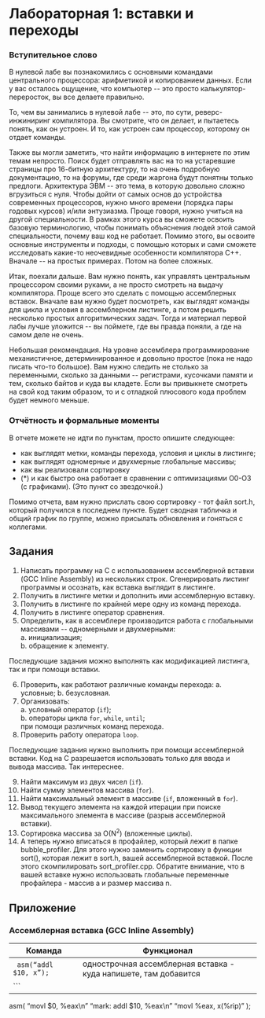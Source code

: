 # Лабораторная 1: вставки и переходы


### Вступительное слово

В нулевой лабе вы познакомились с основными командами центрального процессора: арифметикой и копированием данных.
Если у вас осталось ощущение, что компьютер -- это просто калькулятор-переросток, вы все делаете правильно.

То, чем вы занимались в нулевой лабе -- это, по сути, реверс-инжиниринг компилятора.
Вы смотрите, что он делает, и пытаетесь понять, как он устроен. 
И то, как устроен сам процессор, которому он отдает команды. 

Также вы могли заметить, что найти информацию в интернете по этим темам непросто.
Поиск будет отправлять вас на то на устаревшие страницы про 16-битную архитектуру, то на очень подробную документацию, то на форумы, где среди жаргона будут понятны только предлоги.
Архитектура ЭВМ -- это тема, в которую довольно сложно вгрузиться с нуля.
Чтобы дойти от самых основ до устройства современных процессоров, нужно много времени (порядка пары годовых курсов) и/или энтузиазма.
Проще говоря, нужно учиться на другой специальности.
В рамках этого курса вы сможете освоить базовую терминологию, чтобы понимать объяснения людей этой cамой специальности, почему ваш код не работает.
Помимо этого, вы освоите основные инструменты и подходы, с помощью которых и сами сможете исследовать какие-то неочевидные особенности компилятора С++.
Вначале -- на простых примерах. Потом на более сложных.

Итак, поехали дальше.
Вам нужно понять, как управлять центральным процессором своими руками, а не просто смотреть на выдачу компилятора. 
Проще всего это сделать с помощью ассемблерных вставок. 
Вначале вам нужно будет посмотреть, как выглядят команды для цикла и условия в ассемблерном листинге, а потом решить несколько простых алгоритмических задач.
Тогда и материал первой лабы лучше уложится -- вы поймете, где вы правда поняли, а где на самом деле не очень.

Небольшая рекомендация.
На уровне ассемблера программирование механистичное, детерминированное и довольно простое (пока не надо писать что-то большое).
Вам нужно следить не столько за переменными, сколько за данными -- регистрами, кусочками памяти и тем, сколько байтов и куда вы кладете.
Если вы привыкнете смотреть на свой код таким образом, то и с отладкой плюсового кода проблем будет немного меньше. 

### Отчётность и формальные моменты

В отчете можете не идти по пунктам, просто опишите следующее:
- как выглядят метки, команды перехода, условия и циклы в листинге;
- как выглядят одномерные и двухмерные глобальные массивы;
- как вы реализовали сортировку 
- (*) и как быстро она работает в сравнении с оптимизациями О0-О3 (с графиками). (Это пункт со звездочкой.)

Помимо отчета, вам нужно прислать свою сортировку - тот файл sort.h, который получился в последнем пункте. 
Будет сводная табличка и общий график по группе, можно присылать обновления и гоняться с коллегами.

## Задания

1. Написать программу на С с использованием ассемблерной вставки (GCC Inline Assembly) из нескольких строк. Сгенерировать листинг программы и осознать, как вставка выглядит в листинге. 
2. Получить в листинге метки и дополнить ими ассемблерную вставку.
3. Получить в листинге по крайней мере одну из команд перехода.
4. Получить в листинге оператор сравнения.
5. Определить, как в ассемблере производится работа с глобальными массивами -- одномерными и двухмерными:\
    a. инициализация;\
    b. обращение к элементу.

Последующие задания можно выполнять как модификацией листинга, так и при помощи вставки.

6. Проверить, как работают различные команды перехода:
    a. условные;
    b. безусловная.
7. Организовать:\
    a. условный оператор (`if`);\
    b. операторы цикла `for`, `while`, `until`;\
    при помощи различных команд перехода.
8. Проверить работу оператора `loop`.

Последующие задания нужно выполнить при помощи ассемблерной вставки. Код на С разрешается использовать только для ввода и вывода массива. Так интереснее.

9. Найти максимум из двух чисел (`if`).
10. Найти сумму элементов массива (`for`).
11. Найти максимальный элемент в массиве (`if`, вложенный в `for`).
12. Вывод текущего элемента на каждой итерации при поиске максимального элемента в массиве (разрыв ассемблерной вставки).
13. Сортировка массива за O(N<sup>2</sup>) (вложенные циклы).
14. А теперь нужно вписаться в профайлер, который лежит в папке bubble\_profiler. 
Для этого нужно заменить сортировку в функции sort(), которая лежит в sort.h, вашей ассемблерной вставкой. После этого скомпилировать sort\_profiler.cpp. 
Обратите внимание, что в вашей вставке нужно использовать глобальные переменные профайлера - массив а и размер массива n. 


## Приложение

### Ассемблерная вставка (GCC Inline Assembly)


|Команда|Функционал|
|---|---|
|` asm(“addl  $10, x”);`|однострочная ассемблерная вставка - куда напишете, там добавится|
|```   
asm(        “movl $0, %eax\n”
    “mark:   addl  $10, %eax\n”
            “movl %eax, x(%rip)”
); 
```|многострочная ассемблерная вставка|
